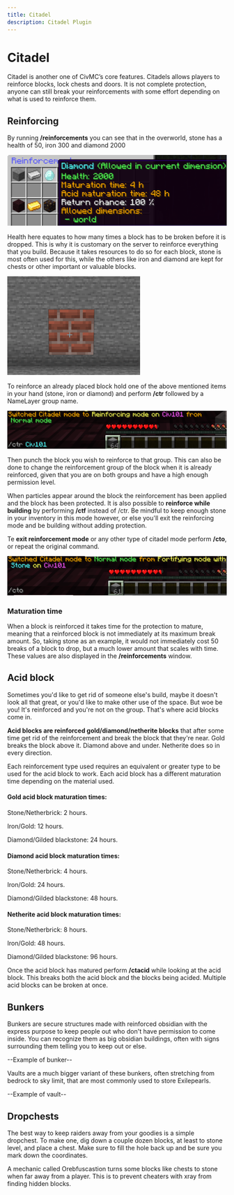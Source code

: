 ```yaml
---
title: Citadel
description: Citadel Plugin
---
```


# Citadel
Citadel is another one of CivMC’s core features. Citadels allows players to reinforce blocks, lock chests and doors. It is not complete protection, anyone can still break your reinforcements with some effort depending on what is used to reinforce them. 

## Reinforcing

By running **/reinforcements** you can see that in the overworld, stone has a health of 50, iron 300 and diamond 2000

![Reinforcements](media/Reinforcements.png)


Health here equates to how many times a block has to be broken before it is dropped. This is why it is customary on the server to reinforce everything that you build. Because it takes resources to do so for each block, stone is most often used for this, while the others like iron and diamond are kept for chests or other important or valuable blocks.

![Breaking Reinforced block](media/Blockbreak.gif)

To reinforce an already placed block hold one of the above mentioned items in your hand (stone, iron or diamond) and perform **/ctr** followed by a NameLayer group name.

![Turning on CTR](media/CTRon.png)

Then punch the block you wish to reinforce to that group. This can also be done to change the reinforcement group of the block when it is already reinforced, given that you are on both groups and have a high enough permission level.

When particles appear around the block the reinforcement has been applied and the block has been protected. It is also possible to **reinforce while building** by performing **/ctf** instead of /ctr. Be mindful to keep enough stone in your inventory in this mode however, or else you'll exit the reinforcing mode and be building without adding protection.

Te **exit reinforcement mode** or any other type of citadel mode perform **/cto**, or repeat the original command.

![Turning off reinforcement mode](media/CTO2.png)

### Maturation time

When a block is reinforced it takes time for the protection to mature, meaning that a reinforced block is not immediately at its maximum break amount. 
So, taking stone as an example, it would not immediately cost 50 breaks of a block to drop, but a much lower amount that scales with time. These values are also displayed in the **/reinforcements** window.

## Acid block

Sometimes you'd like to get rid of someone else's build, maybe it doesn't look all that great, or you'd like to make other use of the space. But woe be you! It's reinforced and you're not on the group. That's where acid blocks come in.

**Acid blocks are reinforced gold/diamond/netherite blocks** that after some time get rid of the reinforcement and break the block that they're near. Gold breaks the block above it. Diamond above and under. Netherite does so in every direction.

Each reinforcement type used requires an equivalent or greater type to be used for the acid block to work. Each acid block has a different maturation time depending on the material used.

#### Gold acid block maturation times:

Stone/Netherbrick: 2 hours.

Iron/Gold: 12 hours.

Diamond/Gilded blackstone: 24 hours.

#### Diamond acid block maturation times:

Stone/Netherbrick: 4 hours.

Iron/Gold: 24 hours.

Diamond/Gilded blackstone: 48 hours.

#### Netherite acid block maturation times:

Stone/Netherbrick: 8 hours.

Iron/Gold: 48 hours.

Diamond/Gilded blackstone: 96 hours.

Once the acid block has matured perform **/ctacid** while looking at the acid block. This breaks both the acid block and the blocks being acided. Multiple acid blocks can be broken at once.

## Bunkers

Bunkers are secure structures made with reinforced obsidian with the express purpose to keep people out who don't have permission to come inside. You can recognize them as big obsidian buildings, often with signs surrounding them telling you to keep out or else.

--Example of bunker--

Vaults are a much bigger variant of these bunkers, often stretching from bedrock to sky limit, that are most commonly used to store Exilepearls.

--Example of vault--

## Dropchests

The best way to keep raiders away from your goodies is a simple dropchest. To make one, dig down a couple dozen blocks, at least to stone level, and place a chest. Make sure to fill the hole back up and be sure you mark down the coordinates.

A mechanic called Orebfuscastion turns some blocks like chests to stone when far away from a player. This is to prevent cheaters with xray from finding hidden blocks. 
